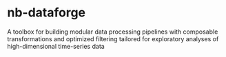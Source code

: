 # nb-dataforge
A toolbox for building modular data processing pipelines with composable transformations and optimized filtering tailored for exploratory analyses of high-dimensional time-series data
